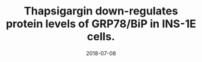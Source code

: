 ---
doi: 10.1002/jcb.24032
journal: Journal of cellular biochemistry
title: Thapsigargin down-regulates protein levels of GRP78/BiP in INS-1E cells.
date: 2018-07-08
authors: Rosengren, V, Johansson, H, Lehtiö, J, Fransson, L, Sjöholm, A, Ortsäter, H
---